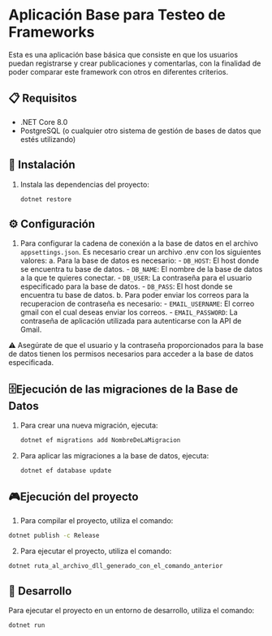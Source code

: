 # Aplicación Base para Testeo de Frameworks

Esta es una aplicación base básica que consiste en que los usuarios puedan registrarse y crear publicaciones y comentarlas, con la finalidad de poder comparar este framework con otros en diferentes criterios.

## 📋 Requisitos

- .NET Core 8.0
- PostgreSQL (o cualquier otro sistema de gestión de bases de datos que estés utilizando)

## 🚀 Instalación

1. Instala las dependencias del proyecto:
    ```
    dotnet restore
    ```
## ⚙️ Configuración

1. Para configurar la cadena de conexión a la base de datos en el archivo `appsettings.json`. Es necesario crear un archivo .env con los siguientes valores:
    a. Para la base de datos es necesario:
        - `DB_HOST`: El host donde se encuentra tu base de datos.
        - `DB_NAME`: El nombre de la base de datos a la que te quieres conectar.
        - `DB_USER`: La contraseña para el usuario especificado para la base de datos.
        - `DB_PASS`: El host donde se encuentra tu base de datos.
    b. Para poder enviar los correos para la recuperacion de contraseña es necesario:
        - `EMAIL_USERNAME`: El correo gmail con el cual deseas enviar los correos.
        - `EMAIL_PASSWORD`: La contraseña de aplicación utilizada para autenticarse con la API de Gmail.

⚠️ Asegúrate de que el usuario y la contraseña proporcionados para la base de datos tienen los permisos necesarios para acceder a la base de datos especificada.
## 🗄️Ejecución de las migraciones de la Base de Datos

1. Para crear una nueva migración, ejecuta:
    ```bash
    dotnet ef migrations add NombreDeLaMigracion
    ```
2. Para aplicar las migraciones a la base de datos, ejecuta:
    ```bash
    dotnet ef database update
    ```

## 🎮Ejecución del proyecto
1. Para compilar el proyecto, utiliza el comando:
```bash
dotnet publish -c Release 
```
2. Para ejecutar el proyecto, utiliza el comando:
```bash
dotnet ruta_al_archivo_dll_generado_con_el_comando_anterior
```

##  🔨 Desarrollo
Para ejecutar el proyecto en un entorno de desarrollo, utiliza el comando:
```bash
dotnet run
```
